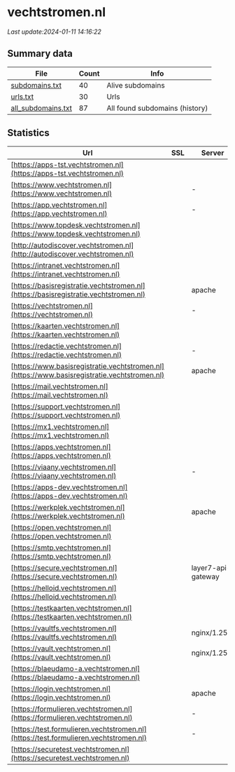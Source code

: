 # vechtstromen.nl
*Last update:2024-01-11 14:16:22*
## Summary data
| File       | Count | Info |
|------------|-------|------|
|[subdomains.txt](/data/vechtstromen/subdomains.txt)|40|Alive subdomains|
|[urls.txt](/data/vechtstromen/urls.txt)|30|Urls|
|[all_subdomains.txt](/data/vechtstromen/all_subdomains.txt)|87|All found subdomains (history)|
## Statistics
| Url | SSL | Server | Cookie | HSTS | CSP | XFO | XXP | RP | Tech |
|------------|-------|------|------|------|------|------|------|------|------|
|[https://apps-tst.vechtstromen.nl](https://apps-tst.vechtstromen.nl)| | |:warning: |:white_check_mark: | | |:white_check_mark: | | |:white_check_mark: | |HSTS Microsoft ASP.N...| |
|[https://www.vechtstromen.nl](https://www.vechtstromen.nl)| |-| |:white_check_mark: | |:white_check_mark: | |:white_check_mark: | |:white_check_mark: | |HSTS Microsoft ASP.N...| |
|[https://app.vechtstromen.nl](https://app.vechtstromen.nl)| |-|:warning: |:white_check_mark: | | | |:white_check_mark: | |:white_check_mark: | |HSTS Microsoft ASP.N...| |
|[https://www.topdesk.vechtstromen.nl](https://www.topdesk.vechtstromen.nl)| | | | | | | |:white_check_mark: | |Apache HTTP Server| |
|[http://autodiscover.vechtstromen.nl](http://autodiscover.vechtstromen.nl)| | |:warning: |:white_check_mark: | | |:white_check_mark: | |:white_check_mark: | |:white_check_mark: | |IIS:10.0 Microsoft A...| |
|[https://intranet.vechtstromen.nl](https://intranet.vechtstromen.nl)| | |:warning: |:white_check_mark: | | |:white_check_mark: | |:white_check_mark: | |:white_check_mark: | |HSTS Microsoft ASP.N...| |
|[https://basisregistratie.vechtstromen.nl](https://basisregistratie.vechtstromen.nl)| |apache| | | | | |:white_check_mark: | |Apache HTTP Server| |
|[https://vechtstromen.nl](https://vechtstromen.nl)| |-| |:white_check_mark: | |:white_check_mark: | |:white_check_mark: | |:white_check_mark: | |HSTS Microsoft ASP.N...| |
|[https://kaarten.vechtstromen.nl](https://kaarten.vechtstromen.nl)| | | |:white_check_mark: | | |:white_check_mark: | |:white_check_mark: | |:white_check_mark: | |HSTS| |
|[https://redactie.vechtstromen.nl](https://redactie.vechtstromen.nl)| |-|:warning: |:white_check_mark: | | |:white_check_mark: | |:white_check_mark: | |HSTS Microsoft ASP.N...| |
|[https://www.basisregistratie.vechtstromen.nl](https://www.basisregistratie.vechtstromen.nl)| |apache| | | | | |:white_check_mark: | |Apache HTTP Server| |
|[https://mail.vechtstromen.nl](https://mail.vechtstromen.nl)| | | | | | | |:white_check_mark: | || |
|[https://support.vechtstromen.nl](https://support.vechtstromen.nl)| | | | | | | |:white_check_mark: | || |
|[https://mx1.vechtstromen.nl](https://mx1.vechtstromen.nl)| | | | | | | |:white_check_mark: | || |
|[https://apps.vechtstromen.nl](https://apps.vechtstromen.nl)| | |:warning: |:white_check_mark: | |:warning: |:white_check_mark: | | |:white_check_mark: | |HSTS Microsoft ASP.N...| |
|[https://viaany.vechtstromen.nl](https://viaany.vechtstromen.nl)| |-| | | |:white_check_mark: | |:white_check_mark: | |Microsoft ASP.NET:-| |
|[https://apps-dev.vechtstromen.nl](https://apps-dev.vechtstromen.nl)| | |:warning: |:white_check_mark: | | |:white_check_mark: | | |:white_check_mark: | |HSTS Microsoft ASP.N...| |
|[https://werkplek.vechtstromen.nl](https://werkplek.vechtstromen.nl)| |apache|:warning: | | |:white_check_mark: | |:white_check_mark: | |:white_check_mark: | |Microsoft ASP.NET| |
|[https://open.vechtstromen.nl](https://open.vechtstromen.nl)| | | |:white_check_mark: | |:white_check_mark: | |:white_check_mark: | |:white_check_mark: | |Azure Azure Front Do...| |
|[https://smtp.vechtstromen.nl](https://smtp.vechtstromen.nl)| | | | | | | |:white_check_mark: | |Apache HTTP Server| |
|[https://secure.vechtstromen.nl](https://secure.vechtstromen.nl)| |layer7-api-gateway|:warning: |:white_check_mark: | |:white_check_mark: | | |:white_check_mark: | |HSTS| |
|[https://helloid.vechtstromen.nl](https://helloid.vechtstromen.nl)| | |:warning: |:white_check_mark: | |:warning: |:white_check_mark: | | |:white_check_mark: | |Azure HSTS| |
|[https://testkaarten.vechtstromen.nl](https://testkaarten.vechtstromen.nl)| | | | | | | |:white_check_mark: | || |
|[https://vaultfs.vechtstromen.nl](https://vaultfs.vechtstromen.nl)| |nginx/1.25.3| |:white_check_mark: | |:warning: |:white_check_mark: | |:white_check_mark: | |:white_check_mark: | |Amazon S3 Amazon Web...| |
|[https://vault.vechtstromen.nl](https://vault.vechtstromen.nl)| |nginx/1.25.3| |:white_check_mark: | |:warning: |:white_check_mark: | |:white_check_mark: | |:white_check_mark: | |Amazon S3 Amazon Web...| |
|[https://blaeudamo-a.vechtstromen.nl](https://blaeudamo-a.vechtstromen.nl)| | | | | | | |:white_check_mark: | || |
|[https://login.vechtstromen.nl](https://login.vechtstromen.nl)| |apache| | | |:white_check_mark: | |:white_check_mark: | |:white_check_mark: | || |
|[https://formulieren.vechtstromen.nl](https://formulieren.vechtstromen.nl)| |-| |:white_check_mark: | |:white_check_mark: | |:white_check_mark: | |:white_check_mark: | |IIS:10.0 Windows Ser...| |
|[https://test.formulieren.vechtstromen.nl](https://test.formulieren.vechtstromen.nl)| |-| |:white_check_mark: | |:white_check_mark: | |:white_check_mark: | |:white_check_mark: | |IIS:10.0 Windows Ser...| |
|[https://securetest.vechtstromen.nl](https://securetest.vechtstromen.nl)| | | | | | | |:white_check_mark: | |HSTS| |